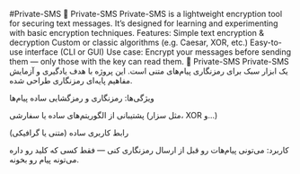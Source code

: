 #Private-SMS
🔐 Private-SMS Private-SMS is a lightweight encryption tool for securing text messages. It’s designed for learning and experimenting with basic encryption techniques.  Features: Simple text encryption & decryption  Custom or classic algorithms (e.g. Caesar, XOR, etc.)  Easy-to-use interface (CLI or GUI)  Use case: Encrypt your messages before sending them — only those with the key can read them.
🔐 Private-SMS
Private-SMS یک ابزار سبک برای رمزنگاری پیام‌های متنی است. این پروژه با هدف یادگیری و آزمایش مفاهیم پایه‌ای رمزنگاری طراحی شده.

ویژگی‌ها:
رمزنگاری و رمزگشایی ساده پیام‌ها

پشتیبانی از الگوریتم‌های ساده یا سفارشی (مثل سزار، XOR و...)

رابط کاربری ساده (متنی یا گرافیکی)

کاربرد:
می‌تونی پیام‌هات رو قبل از ارسال رمزنگاری کنی — فقط کسی که کلید رو داره می‌تونه پیام رو بخونه.
